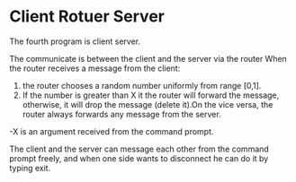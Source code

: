Client Rotuer Server
=

The fourth program is client server.

The communicate is between the client and the server via the router
When the router receives a message from the client:
1. the router chooses a random number uniformly from range [0,1].
2. If the number is greater than X it the router will forward the message, otherwise, it will drop the message (delete it).On the vice versa, the router always forwards any message from the server.

-X is an argument received from the command prompt. 

The client and the server can message each other from the command prompt freely, and when one side wants to disconnect he can do it by typing exit.
